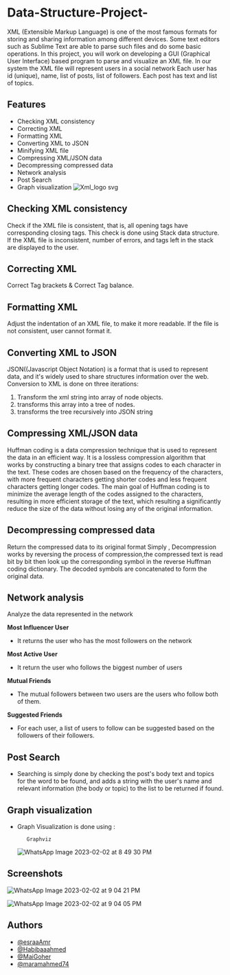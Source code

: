 # Data-Structure-Project-
XML (Extensible Markup Language) is one of the most famous formats for storing and sharing information among different devices.
Some text editors such as Sublime Text are able to parse such files and do some basic operations.
In this project, you will work on developing a GUI (Graphical User Interface) based program to parse and visualize an XML file.
In our system the XML file will represent users in a social network
Each user has id (unique), name, list of posts, list of followers.
Each post has text and list of topics.
## Features

- Checking XML consistency
- Correcting XML
- Formatting XML
- Converting XML to JSON
- Minifying XML file
- Compressing XML/JSON data
- Decompressing compressed data
- Network analysis
- Post Search
- Graph visualization
![Xml_logo svg](https://user-images.githubusercontent.com/39887130/216409010-1073bed3-4518-4085-b1a9-981f571b44a4.png)
## Checking XML consistency

Check if the XML file is consistent, that is, all opening tags have corresponding closing tags.
This check is done using Stack data structure.
If the XML file is inconsistent, number of errors, and tags left in the stack are displayed to the user.
## Correcting XML

Correct Tag brackets & Correct Tag balance.
## Formatting XML

Adjust the indentation of an XML file, to make it more readable.
If the file is not consistent, user cannot format it.
## Converting XML to JSON

JSON((Javascript Object Notation) is a format that is used to represent data, and it's widely used to share structures information over the web.
Conversion to XML is done on three iterations:
1. Transform the xml string into array of node objects.
2. transforms this array into a tree of nodes.
3. transforms the tree recursively into JSON string
## Compressing XML/JSON data

Huffman coding is a data compression technique that is used to represent the data in an efficient way. It is a lossless compression algorithm that works by constructing a binary tree that assigns codes to each character in the text. These codes are chosen based on the frequency of the characters, with more frequent characters getting shorter codes and less frequent characters getting longer codes. The main goal of Huffman coding is to minimize the average length of the codes assigned to the characters, resulting in more efficient storage of the text, which resulting a significantly reduce the size of the data without losing any of the original information.
## Decompressing compressed data

Return the compressed data to its original format
Simply , Decompression works by reversing the process of compression,the compressed text is read bit by bit then look up the corresponding symbol in the reverse Huffman coding dictionary. The decoded symbols are concatenated to form the original data.
## Network analysis

Analyze the data represented in the network

**Most Influencer User**

- It returns the user who has the most followers on the network

**Most Active User**

- It return the user who follows the biggest number of users

**Mutual Friends**

- The mutual followers between two users are the users who follow both of them.

**Suggested Friends**

- For each user, a list of users to follow can be suggested based on the followers of their followers.

## Post Search

- Searching is simply done by checking the post's body text and topics for the word to be found, and adds a string with the user's name and relevant information (the body or topic) to the list to be returned if found.
## Graph visualization

- Graph Visualization is done using : 
         
         Graphviz

     ![WhatsApp Image 2023-02-02 at 8 49 30 PM](https://user-images.githubusercontent.com/39887130/216422129-912d17b0-0cb5-4af8-a153-c5309a47219e.jpeg)
## Screenshots

![WhatsApp Image 2023-02-02 at 9 04 21 PM](https://user-images.githubusercontent.com/39887130/216425982-708a634f-0ad9-4b32-b235-a77ddfafdb48.jpeg)

![WhatsApp Image 2023-02-02 at 9 04 05 PM](https://user-images.githubusercontent.com/39887130/216426409-605e12bd-e495-4b56-8ab2-8eef120ed379.jpeg)
## Authors

- [@esraaAmr](https://github.com/esraaAmr)
- [@Habibaaahmed](https://github.com/Habibaaahmed)
- [@MaiGoher](https://github.com/MaiGoher)
- [@maramahmed74](https://github.com/maramahmed74)
